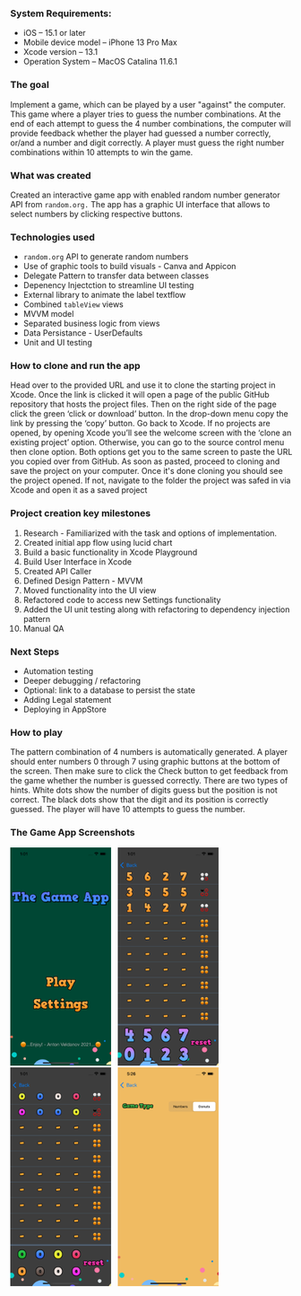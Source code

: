 ### System Requirements:
-    iOS – 15.1 or later
-    Mobile device model – iPhone 13 Pro Max
-    Xcode version – 13.1
-    Operation System – MacOS Catalina 11.6.1


### The goal

Implement a game, which can be played by a user "against" the computer.
This game where a player tries to guess the number combinations.
At the end of each attempt to guess the 4 number combinations, the computer will provide feedback whether the player had guessed a number correctly, or/and a number and digit correctly.
A player must guess the right number combinations within 10 attempts to win the game.


### What was created

Created an interactive game app with enabled random number generator API from `random.org.` The app has a graphic UI interface that allows to select numbers by clicking respective buttons. 
 
 
### Technologies used

-    `random.org` API to generate random numbers
-    Use of graphic tools to build visuals - Canva and Appicon
-    Delegate Pattern to transfer data between classes
-    Depenency Injectction to streamline UI testing
-    External library to animate the label textflow
-    Combined `tableView` views
-    MVVM model
-    Separated business logic from views
-    Data Persistance - UserDefaults 
-    Unit and UI testing


### How to clone and run the app

Head over to the provided URL and use it to clone the starting project in Xcode.
Once the link is clicked it will open a page of the public GitHub repository that hosts the project files. 
Then on the right side of the page click the green ‘click or download’ button. In the drop-down menu copy the link by pressing the ‘copy’ button. 
Go back to Xcode. If no projects are opened, by opening Xcode you’ll see the welcome screen with the ‘clone an existing project’ option. Otherwise, you can go to the source control menu then clone option. Both options get you to the same screen to paste the URL you copied over from GitHub. As soon as pasted, proceed to cloning and save the project on your computer. Once it's done cloning you should see the project opened. If not, navigate to the folder the project was safed in via Xcode and open it as a saved project


### Project creation key milestones

1.    Research - Familiarized with the task and options of implementation. 
2.    Created initial app flow using lucid chart
3.    Build a basic functionality in Xcode Playground
4.    Build User Interface in Xcode
5.    Created API Caller 
6.    Defined Design Pattern - MVVM
7.    Moved functionality into the UI view
8.    Refactored code to access new Settings functionality
9.    Added the UI unit testing along with refactoring to dependency injection pattern
10.   Manual QA


### Next Steps

-    Automation testing
-    Deeper debugging / refactoring
-    Optional: link to a database to persist the state
-    Adding Legal statement
-    Deploying in AppStore



### How to play

The pattern combination of 4 numbers is automatically generated. A player should enter numbers 0 through 7 using graphic buttons at the bottom of the screen. Then make sure to click the Check button to get feedback from the game whether the number is guessed correctly.  There are two types of hints.
White dots show the number of digits guess but the position is not correct. The black dots show that the digit and its position is correctly guessed. The player will have 10 attempts to guess the number. 


### The Game App Screenshots


<p float="left">
<img src="Images/image1.png" alt="drawing" width="180"/>
&nbsp
<img src="Images/image2.png" alt="drawing" width="180"/>
&nbsp
<img src="Images/image3.png" alt="drawing" width="180"/>
&nbsp
<img src="Images/image4.png" alt="drawing" width="180"/>
</p>
